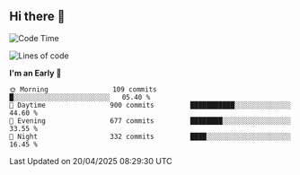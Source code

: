 ## Hi there 👋

<!--
**Wangmerlyn/Wangmerlyn** is a ✨ _special_ ✨ repository because its `README.md` (this file) appears on your GitHub profile.

Here are some ideas to get you started:

- 🔭 I’m currently working on ...
- 🌱 I’m currently learning ...
- 👯 I’m looking to collaborate on ...
- 🤔 I’m looking for help with ...
- 💬 Ask me about ...
- 📫 How to reach me: ...
- 😄 Pronouns: ...
- ⚡ Fun fact: ...
-->
<!--START_SECTION:waka-->
![Code Time](http://img.shields.io/badge/Code%20Time-203%20hrs%2023%20mins-blue)

![Lines of code](https://img.shields.io/badge/From%20Hello%20World%20I%27ve%20Written-9.8%20million%20lines%20of%20code-blue)

**I'm an Early 🐤** 

```text
🌞 Morning                109 commits         █░░░░░░░░░░░░░░░░░░░░░░░░   05.40 % 
🌆 Daytime                900 commits         ███████████░░░░░░░░░░░░░░   44.60 % 
🌃 Evening                677 commits         ████████░░░░░░░░░░░░░░░░░   33.55 % 
🌙 Night                  332 commits         ████░░░░░░░░░░░░░░░░░░░░░   16.45 % 
```



 Last Updated on 20/04/2025 08:29:30 UTC
<!--END_SECTION:waka-->
